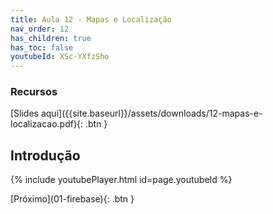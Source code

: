 ```yaml
---
title: Aula 12 - Mapas e Localização
nav_order: 12
has_children: true
has_toc: false
youtubeId: XSc-YXfzSho
---
```


### Recursos

<span class="fs-3">
[Slides aqui]({{site.baseurl}}/assets/downloads/12-mapas-e-localizacao.pdf){: .btn }
</span>


## Introdução

{% include youtubePlayer.html id=page.youtubeId %}

<span class="fs-3 float-right">
[Próximo](01-firebase){: .btn }
</span>
